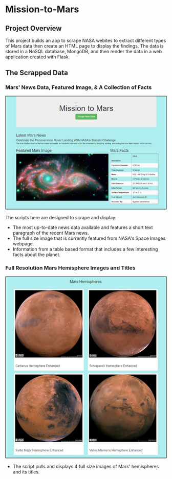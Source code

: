 # Mission-to-Mars

## Project Overview
This project builds an app to scrape NASA webites to extract different types of Mars data then create an HTML page to display the findings. The data is stored in a NoSQL database, MongoDB, and then render the data in a web application created with Flask. 

## The Scrapped Data
### Mars' News Data, Featured Image, & A Collection of Facts


![Mission-to-Mars-Image](https://github.com/Lora-Borja/Mission-to-Mars/blob/main/resources/Mission-to-Mars-Image.PNG)


The scripts here are designed to scrape and display:
- The most up-to-date news data available and features a short text paragraph of the recent Mars news.
- The full size image that is currently featured from NASA's Space Images webpage.
- Information from a table based format that includes a few interesting facts about the planet.

### Full Resolution Mars Hemisphere Images and Titles


![Mars-Hemispheres-Image](https://github.com/Lora-Borja/Mission-to-Mars/blob/main/resources/Mars-Hemispheres-Image.PNG)


- The script pulls and displays 4 full size images of Mars' hemispheres and its titles.
